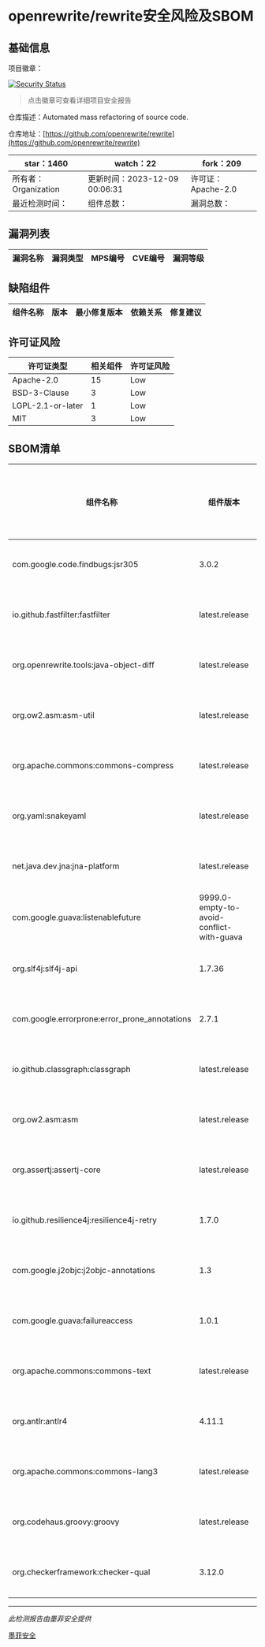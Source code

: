 # openrewrite/rewrite安全风险及SBOM

## 基础信息

项目徽章：

[![Security Status](https://www.murphysec.com/platform3/v31/badge/1733187256037888000.svg)](https://www.murphysec.com/console/report/1733187255903670272/1733187256037888000)

> 点击徽章可查看详细项目安全报告

仓库描述：Automated mass refactoring of source code.

仓库地址：[https://github.com/openrewrite/rewrite](https://github.com/openrewrite/rewrite)

| star：1460 | watch：22 | fork：209 |
| ----------- | -------------- | ------------ |
| 所有者：Organization | 更新时间：2023-12-09 00:06:31 | 许可证：Apache-2.0 |
| 最近检测时间： | 组件总数： | 漏洞总数： |




## 漏洞列表

| 漏洞名称 | 漏洞类型 | MPS编号 | CVE编号 | 漏洞等级 |
| ------- | ------ | ------- | ------ | ----- |





## 缺陷组件

| 组件名称 | 版本 | 最小修复版本 | 依赖关系 | 修复建议 |
| -------- | ---- | ------------ | -------- | -------- |





## 许可证风险

| 许可证类型 | 相关组件 | 许可证风险 |
| ---------- | -------- | ---------- |
|Apache-2.0|15|Low|
|BSD-3-Clause|3|Low|
|LGPL-2.1-or-later|1|Low|
|MIT|3|Low|




## SBOM清单

| 组件名称 | 组件版本 | 是否直接依赖 | 仓库 |
| -------- | -------- | ------------ | ---- |
|com.google.code.findbugs:jsr305|3.0.2|直接依赖|maven|
|io.github.fastfilter:fastfilter|latest.release|直接依赖|maven|
|org.openrewrite.tools:java-object-diff|latest.release|直接依赖|maven|
|org.ow2.asm:asm-util|latest.release|直接依赖|maven|
|org.apache.commons:commons-compress|latest.release|直接依赖|maven|
|org.yaml:snakeyaml|latest.release|直接依赖|maven|
|net.java.dev.jna:jna-platform|latest.release|直接依赖|maven|
|com.google.guava:listenablefuture|9999.0-empty-to-avoid-conflict-with-guava|直接依赖|maven|
|org.slf4j:slf4j-api|1.7.36|直接依赖|maven|
|com.google.errorprone:error_prone_annotations|2.7.1|直接依赖|maven|
|io.github.classgraph:classgraph|latest.release|直接依赖|maven|
|org.ow2.asm:asm|latest.release|直接依赖|maven|
|org.assertj:assertj-core|latest.release|直接依赖|maven|
|io.github.resilience4j:resilience4j-retry|1.7.0|直接依赖|maven|
|com.google.j2objc:j2objc-annotations|1.3|直接依赖|maven|
|com.google.guava:failureaccess|1.0.1|直接依赖|maven|
|org.apache.commons:commons-text|latest.release|直接依赖|maven|
|org.antlr:antlr4|4.11.1|直接依赖|maven|
|org.apache.commons:commons-lang3|latest.release|直接依赖|maven|
|org.codehaus.groovy:groovy|latest.release|直接依赖|maven|
|org.checkerframework:checker-qual|3.12.0|直接依赖|maven|


------

*此检测报告由墨菲安全提供*

[墨菲安全](www.murphysec.com)